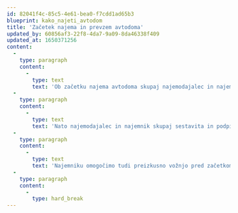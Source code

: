 ```yaml
---
id: 82041f4c-85c5-4e61-bea0-f7cdd1ad65b3
blueprint: kako_najeti_avtodom
title: 'Začetek najema in prevzem avtodoma'
updated_by: 60856af3-22f8-4da7-9a09-8da46338f409
updated_at: 1650371256
content:
  -
    type: paragraph
    content:
      -
        type: text
        text: 'Ob začetku najema avtodoma skupaj najemodajalec in najemnik pregledata avtodom. Najemodajalec pregleda in razloži delovanje vseh naprav v avtodomu (hladilnik, ravnanje s sanitarnim delom avtodoma-WC in kopalnico, kuhinja, ogrevanje, bojler, nadzorna plošča, tenda, plinska napeljava, klimatska naprava…).'
  -
    type: paragraph
    content:
      -
        type: text
        text: 'Nato najemodajalec in najemnik skupaj sestavita in podpišeta Najemno pogodbo, v kateri se navede stanje avtodoma in popiše vsa oprema ob začetku najema avtodoma.'
  -
    type: paragraph
    content:
      -
        type: text
        text: 'Najemniku omogočimo tudi preizkusno vožnjo pred začetkom najema. V glavni sezoni zaradi časovnih in organizacijskih ovir žal to ni možno. Med preizkusno vožnjo z avtodomom vas opozorimo na posebnosti pri vožnji avtodoma. Nekaj koristnih naših napotkov pa dobite tudi tukaj.'
  -
    type: paragraph
    content:
      -
        type: hard_break
---
```

